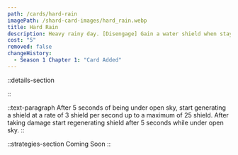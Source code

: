 ```yaml
---
path: /cards/hard-rain
imagePath: /shard-card-images/hard_rain.webp
title: Hard Rain
description: Heavy rainy day. [Disengage] Gain a water shield when staying in a rainy area.
cost: "5"
removed: false
changeHistory:
  - Season 1 Chapter 1: "Card Added"
---
```


::details-section

::

::text-paragraph
After 5 seconds of being under open sky, start generating a shield at a rate of 3 shield per second up to a maximum of 25 shield. After taking damage start regenerating shield after 5 seconds while under open sky.
::

::strategies-section
Coming Soon
::
